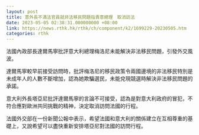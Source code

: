 ```yaml
---
layout: post
title: 意外長不滿法官員就非法移民問題指責意總理　取消訪法
date: 2023-05-05 02:38:31.000000000 +08:00
link: https://news.rthk.hk/rthk/ch/component/k2/1699229-20230505.htm
categories: rthk
---
```


法國內政部長達爾馬寧批評意大利總理梅洛尼未能解決非法移民問題，引發外交風波。

達爾馬寧較早前接受訪問時，批評梅洛尼的移民政策令兩國邊境的非法移民特別是未成年人的人數不斷增加，認為她欺騙選民，未能兌現競選時解決非法移民問題的承諾。

意大利外長塔亞尼批評達爾馬寧的言論不可接受，認為是對意大利政府的冒犯，不符合應對歐洲共同挑戰的精神，決定取消訪問法國的行程。

法國外交部在一份新聞公報中表示，希望法國和意大利的關係建立在互相尊重的基礎上，又說希望可以盡快重新安排塔亞尼對法國的訪問行程。
